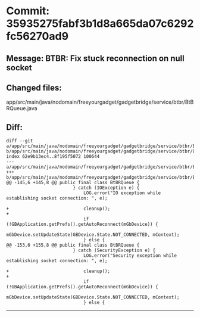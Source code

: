 # Commit: 35935275fabf3b1d8a665da07c6292fc56270ad9
## Message: BTBR: Fix stuck reconnection on null socket
## Changed files:
app/src/main/java/nodomain/freeyourgadget/gadgetbridge/service/btbr/BtBRQueue.java

## Diff:
```
diff --git a/app/src/main/java/nodomain/freeyourgadget/gadgetbridge/service/btbr/BtBRQueue.java b/app/src/main/java/nodomain/freeyourgadget/gadgetbridge/service/btbr/BtBRQueue.java
index 62e9b13ec4..8f195f5072 100644
--- a/app/src/main/java/nodomain/freeyourgadget/gadgetbridge/service/btbr/BtBRQueue.java
+++ b/app/src/main/java/nodomain/freeyourgadget/gadgetbridge/service/btbr/BtBRQueue.java
@@ -145,6 +145,8 @@ public final class BtBRQueue {
                         } catch (IOException e) {
                             LOG.error("IO exception while establishing socket connection: ", e);
 
+                            cleanup();
+
                             if (!GBApplication.getPrefs().getAutoReconnect(mGbDevice)) {
                                 mGbDevice.setUpdateState(GBDevice.State.NOT_CONNECTED, mContext);
                             } else {
@@ -153,6 +155,8 @@ public final class BtBRQueue {
                         } catch (SecurityException e) {
                             LOG.error("Security exception while establishing socket connection: ", e);
 
+                            cleanup();
+
                             if (!GBApplication.getPrefs().getAutoReconnect(mGbDevice)) {
                                 mGbDevice.setUpdateState(GBDevice.State.NOT_CONNECTED, mContext);
                             } else {
```
-----------------------------------
